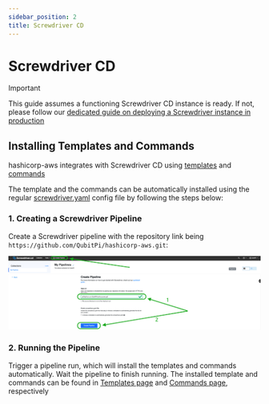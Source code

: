 ```yaml
---
sidebar_position: 2
title: Screwdriver CD
---
```


Screwdriver CD
==============

> [!IMPORTANT]
>
> This guide assumes a functioning Screwdriver CD instance is ready. If not, please follow our
> [dedicated guide on deploying a Screwdriver instance in production](https://screwdriver-docs.qubitpi.org/cluster-management/docker-compose#running-docker-compose-in-aws-ec2-production-deployment)

Installing Templates and Commands
---------------------------------

hashicorp-aws integrates with Screwdriver CD using [templates][Screwdriver CD templates] and
[commands][Screwdriver CD commands]

The template and the commands can be automatically installed using the regular [screwdriver.yaml] config file by
following the steps below:

### 1. Creating a Screwdriver Pipeline

Create a Screwdriver pipeline with the repository link being `https://github.com/QubitPi/hashicorp-aws.git`:

![Error loading create-pipeline-1.png](./img/create-pipeline-1.png)
![Error loading create-pipeline-2.png](./img/create-pipeline-2.png)

### 2. Running the Pipeline

Trigger a pipeline run, which will install the templates and commands automatically. Wait the pipeline to finish
running. The installed template and commands can be found in [Templates page][Screwdriver CD - finding templates] and
[Commands page][Screwdriver CD - finding commands], respectively

[screwdriver.yaml]: https://github.com/QubitPi/hashicorp-aws/tree/master/screwdriver.yaml
[Screwdriver CD commands]: https://github.com/QubitPi/hashicorp-aws/tree/master/adaptors/screwdriver-cd/commands
[Screwdriver CD templates]: https://screwdriver-docs.qubitpi.org/user-guide/templates/job-templates
[Screwdriver CD - finding templates]: https://screwdriver-docs.qubitpi.org/user-guide/templates/job-templates#finding-templates
[Screwdriver CD - finding commands]: https://screwdriver-docs.qubitpi.org/user-guide/commands#finding-commands
